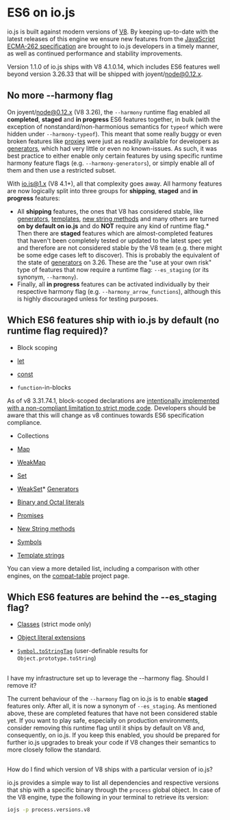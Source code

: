 # ES6 on io.js

io.js is built against modern versions of [V8](https://code.google.com/p/v8/). By keeping up-to-date with the latest releases of this engine we ensure new features from the [JavaScript ECMA-262 specification](http://www.ecma-international.org/publications/standards/Ecma-262.htm) are brought to io.js developers in a timely manner, as well as continued performance and stability improvements.

Version 1.1.0 of io.js ships with V8 4.1.0.14, which includes ES6 features well beyond version 3.26.33 that will be shipped with joyent/node@0.12.x.

## No more --harmony flag

On joyent/node@0.12.x (V8 3.26), the `--harmony` runtime flag enabled all **completed**, **staged** and **in progress** ES6 features together, in bulk (with the exception of nonstandard/non-harmonious semantics for `typeof` which were hidden under `--harmony-typeof`). This meant that some really buggy or even broken features like [proxies](https://developer.mozilla.org/en-US/docs/Web/JavaScript/Reference/Global_Objects/Proxy) were just as readily available for developers as [generators](https://developer.mozilla.org/en-US/docs/Web/JavaScript/Reference/Statements/function*), which had very little or even no known-issues. As such, it was best practice to either enable only certain features by using specific runtime harmony feature flags (e.g. `--harmony-generators`), or simply enable all of them and then use a restricted subset.

With io.js@1.x (V8 4.1+), all that complexity goes away. All harmony features are now logically split into three groups for **shipping**, **staged** and **in progress** features:

*   All **shipping** features, the ones that V8 has considered stable, like [generators](https://developer.mozilla.org/en-US/docs/Web/JavaScript/Reference/Statements/function*), [templates](https://developer.mozilla.org/en-US/docs/Web/JavaScript/Reference/template_strings), [new string methods](https://developer.mozilla.org/en-US/docs/Web/JavaScript/New_in_JavaScript/ECMAScript_6_support_in_Mozilla#Additions_to_the_String_object) and many others are turned **on by default on io.js** and do **NOT** require any kind of runtime flag.*   Then there are **staged** features which are almost-completed features that haven't been completely tested or updated to the latest spec yet and therefore are not considered stable by the V8 team (e.g. there might be some edge cases left to discover). This is probably the equivalent of the state of [generators](https://developer.mozilla.org/en-US/docs/Web/JavaScript/Reference/Statements/function*) on 3.26. These are the "use at your own risk" type of features that now require a runtime flag: `--es_staging` (or its synonym, `--harmony`).
*   Finally, all **in progress** features can be activated individually by their respective harmony flag (e.g. `--harmony_arrow_functions`), although this is highly discouraged unless for testing purposes.

## Which ES6 features ship with io.js by default (no runtime flag required)?


*   Block scoping

*   [let](https://developer.mozilla.org/en-US/docs/Web/JavaScript/Reference/Statements/let)

*   [const](https://developer.mozilla.org/en-US/docs/Web/JavaScript/Reference/Statements/const)

*   `function`-in-blocks

  As of v8 3.31.74.1, block-scoped declarations are [intentionally implemented with a non-compliant limitation to strict mode code](https://groups.google.com/forum/#!topic/v8-users/3UXNCkAU8Es). Developers should be aware that this will change as v8 continues towards ES6 specification compliance.

*   Collections

*   [Map](https://developer.mozilla.org/en-US/docs/Web/JavaScript/Reference/Global_Objects/Map)

*   [WeakMap](https://developer.mozilla.org/en-US/docs/Web/JavaScript/Reference/Global_Objects/WeakMap)

*   [Set](https://developer.mozilla.org/en-US/docs/Web/JavaScript/Reference/Global_Objects/Set)

*   [WeakSet](https://developer.mozilla.org/en-US/docs/Web/JavaScript/Reference/Global_Objects/WeakSet)*   [Generators](https://developer.mozilla.org/en-US/docs/Web/JavaScript/Reference/Statements/function*)

*   [Binary and Octal literals](https://developer.mozilla.org/en-US/docs/Web/JavaScript/Reference/Lexical_grammar#Numeric_literals)

*   [Promises](https://developer.mozilla.org/en-US/docs/Web/JavaScript/Reference/Global_Objects/Promise)

*   [New String methods](https://developer.mozilla.org/en-US/docs/Web/JavaScript/New_in_JavaScript/ECMAScript_6_support_in_Mozilla#Additions_to_the_String_object)

*   [Symbols](https://developer.mozilla.org/en-US/docs/Web/JavaScript/Reference/Global_Objects/Symbol)

*   [Template strings](https://developer.mozilla.org/en-US/docs/Web/JavaScript/Reference/template_strings)

You can view a more detailed list, including a comparison with other engines, on the [compat-table](https://kangax.github.io/compat-table/es6/) project page.

## Which ES6 features are behind the --es_staging flag?

*   [Classes](https://github.com/lukehoban/es6features#classes) (strict mode only)
*   [Object literal extensions](https://github.com/lukehoban/es6features#enhanced-object-literals)

*   [`Symbol.toStringTag`](https://developer.mozilla.org/en-US/docs/Web/JavaScript/Reference/Global_Objects/Symbol) (user-definable results for `Object.prototype.toString`)

##
I have my infrastructure set up to leverage the --harmony flag. Should I remove it?

The current behaviour of the `--harmony` flag on io.js is to enable **staged** features only. After all, it is now a synonym of `--es_staging`. As mentioned above, these are completed features that have not been considered stable yet. If you want to play safe, especially on production environments, consider removing this runtime flag until it ships by default on V8 and, consequently, on io.js. If you keep this enabled, you should be prepared for further io.js upgrades to break your code if V8 changes their semantics to more closely follow the standard.

##
How do I find which version of V8 ships with a particular version of io.js?

io.js provides a simple way to list all dependencies and respective versions that ship with a specific binary through the `process` global object. In case of the V8 engine, type the following in your terminal to retrieve its version:

```sh
iojs -p process.versions.v8
```
